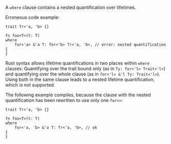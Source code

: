 A `where` clause contains a nested quantification over lifetimes.

Erroneous code example:

```compile_fail,E0316
trait Tr<'a, 'b> {}

fn foo<T>(t: T)
where
    for<'a> &'a T: for<'b> Tr<'a, 'b>, // error: nested quantification
{
}
```

Rust syntax allows lifetime quantifications in two places within
`where` clauses: Quantifying over the trait bound only (as in
`Ty: for<'l> Trait<'l>`) and quantifying over the whole clause
(as in `for<'l> &'l Ty: Trait<'l>`). Using both in the same clause
leads to a nested lifetime quantification, which is not supported.

The following example compiles, because the clause with the nested
quantification has been rewritten to use only one `for<>`:

```
trait Tr<'a, 'b> {}

fn foo<T>(t: T)
where
    for<'a, 'b> &'a T: Tr<'a, 'b>, // ok
{
}
```
